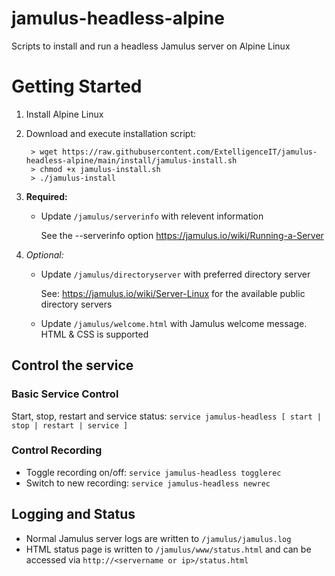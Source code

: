 # jamulus-headless-alpine
Scripts to install and run a headless Jamulus server on Alpine Linux

# Getting Started
1. Install Alpine Linux
2. Download and execute installation script:

        > wget https://raw.githubusercontent.com/ExtelligenceIT/jamulus-headless-alpine/main/install/jamulus-install.sh
        > chmod +x jamulus-install.sh
        > ./jamulus-install

3. **Required:**
    - Update `/jamulus/serverinfo` with relevent information
    
        See the --serverinfo option https://jamulus.io/wiki/Running-a-Server
4. *Optional:*
    - Update `/jamulus/directoryserver` with preferred directory server

        See: https://jamulus.io/wiki/Server-Linux for the available public directory servers
   - Update `/jamulus/welcome.html` with Jamulus welcome message. HTML & CSS is supported

## Control the service

### Basic Service Control
Start, stop, restart and service status:
`service jamulus-headless [ start | stop | restart | service ]`

### Control Recording
 - Toggle recording on/off: `service jamulus-headless togglerec`
 - Switch to new recording: `service jamulus-headless newrec`

## Logging and Status
 - Normal Jamulus server logs are written to `/jamulus/jamulus.log`
 - HTML status page is written to `/jamulus/www/status.html` and can be accessed via `http://<servername or ip>/status.html`